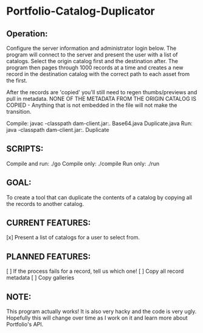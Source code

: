 Portfolio-Catalog-Duplicator
============================

Operation: 
----------

Configure the server information and administrator login below. The program will connect to the
server and present the user with a list of catalogs. Select the origin catalog first and the destination
after. The program then pages through 1000 records at a time and creates a new record in the
destination catalog with the correct path to each asset from the first.

After the records are 'copied' you'll still need to regen thumbs/previews and pull in metadata.
NONE OF THE METADATA FROM THE ORIGIN CATALOG IS COPIED - Anything that is not embedded in the file
will not make the transition.

Compile: javac -classpath dam-client.jar:. Base64.java Duplicate.java
Run: java -classpath dam-client.jar:. Duplicate

SCRIPTS:
--------

Compile and run: ./go
Compile only: ./compile
Run only: ./run

GOAL:
-----

To create a tool that can duplicate the contents of a catalog by copying all the records
to another catalog.

CURRENT FEATURES:
-----------------

[x] Present a list of catalogs for a user to select from.

PLANNED FEATURES:
-----------------

[ ] If the process fails for a record, tell us which one!
[ ] Copy all record metadata
[ ] Copy galleries

NOTE:
-----

This program actually works! It is also very hacky and the code is very ugly.
Hopefully this will change over time as I work on it and learn more about Portfolio's API.

